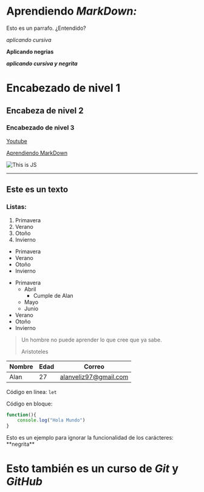 # Aprendiendo _MarkDown:_

Esto es un parrafo. ¿Entendido?

_aplicando cursiva_

**Aplicando negrias**

**_aplicando cursiva y negrita_**

# Encabezado de nivel 1

## Encabeza de nivel 2

### Encabezado de nivel 3


[Youtube](https://youtube.com)

[Aprendiendo MarkDown](#aprendiendo-markdown)

![This is JS](https://jonmircha.com/img/blog/this-is-javascript.jpg)

---
Este es un texto
---
### Listas:
1. Primavera
1. Verano
1. Otoño
1. Invierno

* Primavera
* Verano
* Otoño
* Invierno

- Primavera
    - Abril
        - Cumple de Alan
    - Mayo
    - Junio
- Verano
- Otoño
- Invierno

> Un hombre no puede aprender lo que cree que ya sabe.
>
>Aristoteles

| Nombre | Edad | Correo |
|---     |---   |---     |
| Alan | 27 | alanveliz97@gmail.com

Código en línea: `let`

Código en bloque: 
```js 
function(){
    console.log("Hola Mundo")
}
```

<!--- Esto es un comentario -->
Esto es un ejemplo para ignorar la funcionalidad de los carácteres: \*\*negrita\*\*

# Esto también es un curso de _Git_ y _GitHub_